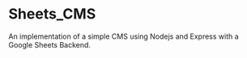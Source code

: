 # Sheets_CMS
An implementation of a simple CMS using Nodejs and Express with a Google Sheets Backend. 


